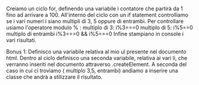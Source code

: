 Creiamo un ciclo for, definendo una variabile i contatore che partirà da 1 fino ad arrivare a 100. All'interno del ciclo con un if statement controlliamo se i vari numeri i siano multipli di 3, 5 oppure di entrambi. Per controllare usiamo l'operatore modulo % :
multiplo di 3: i%3===0
multiplo di 5: i%5==0
multiplo di entrambi i%3===0 && i%5===0
Infine stampiano in console i vari risultati.

Bonus 1:
Definisco una variabile relativa al mio ul presente nel documento html.
Dentro al ciclo definisco una seconda variabile, relativa ai vari li, che verranno inseriti nel documento attraverso .createElement. A seconda del caso in cui ci troviamo ( multiplo 3,5, entrambi) andiamo a inserire una classe che andrà a stilizzare il risultato.